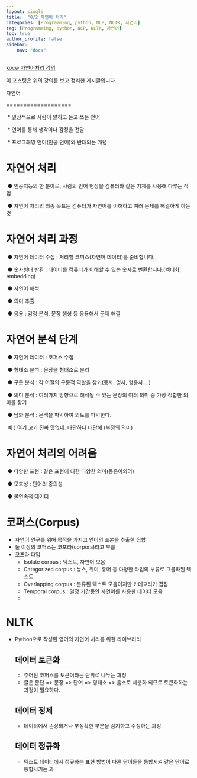 ```yaml
---
layout: single
title:  "8/2 자연어 처리"
categories: [Programming, python, NLP, NLTK, 자연어]
tag: [Programming, python, NLP, NLTK, 자연어]
toc: true
author_profile: false
sidebar:
    nav: "docs"
---
```


[kocw 자연어처리 강의](http://www.kocw.net/home/cview.do?cid=e10c735a0b712c7d)

이 포스팅은 위의 강의를 보고 정리한 게시글입니다.



자연어

===================

​	* 일상적으로 사람이 말하고 듣고 쓰는 언어

​	* 언어를 통해 생각이나 감정을 전달

​	* 프로그래밍 언어(인공 언어)와 반대되는 개념



# 자연어 처리

​	● 인공지능의 한 분야로, 사람의 언어 현상을 컴퓨터와 같은 기계를 사용해 다루는 작업

​	● 자연어 처리의 최종 목표는 컴퓨터가 자연어를 이해하고 여러 문제를 해결하게 하는 것



# 자연어 처리 과정

​	● 자연어 데이터 수집 : 처리할 코퍼스(자연어 데이터)를 준비합니다.

​	● 숫자형태 반환 : 데이터를 컴퓨터가 이해할 수 있는 숫자로 변환합니다.(벡터화, embedding)

​	● 자연어 해석

​	● 의미 추출

​	● 응용 : 감정 분석, 문장 생성 등 응용해서 문제 해결



# 자연어 분석 단계

​	● 자연어 데이터 : 코퍼스 수집

​	● 형태소 분석 : 문장을 형태소로 분리

​	● 구문 분석 : 각 어절의 구문적 역할을 찾기(동사, 명사, 형용사 ...)

​	● 의미 분석 : 여러가지 방향으로 해석될 수 있는 문장의 여러 의미 중 가장 적합한 의미를 찾기

​	● 담화 분석 : 문맥을 파악하여 의도를 파악한다.

​		예 ) 여기 고기 진짜 맛없네. 대단하다 대단해 (부정의 의미)



# 자연어 처리의 어려움

​	● 다양한 표현 : 같은 표현에 대한 다양한 의미(동음이의어)

​	● 모호성 : 단어의 중의성

​	● 불연속적 데이터



# 코퍼스(Corpus)

 * 자연어 연구를 위해 목적을 가지고 언어의 표본을 추출한 집합
 * 둘 이상의 코퍼스는 코포라(corpora)라고 부름
 * 코포라 타입
   - Isolate corpus : 텍스트, 자연어 모음
   - Categorized corpus : 뉴스, 취미, 유머 등 다양한 타입의 부류로 그룹화된 텍스트
   - Overlapping corpus : 분류된 텍스트 모음이지만 카테고리가 겹침
   - Temporal corpus : 일정 기간동안 자연어를 사용한 데이터 모음
   - 

# NLTK

 * Python으로 작성된 영어의 자연어 처리를 위한 라이브러리

   

   ## 데이터 토큰화

   - 주어진 코퍼스를 토큰이라는 단위로 나누는 과정
   - 글은 문단 => 문장 => 단어 => 형태소 => 음소로 세분화 되므로 토큰화하는 과정이 필요하다.

   ## 데이터 정제

   - 데이터에서 손상되거나 부정확한 부분을 감지하고 수정하는 과정

   ## 데이터 정규화

   - 텍스트 데이터에서 정규화는 표현 방법이 다른 단어들을 통합시켜 같은 단어로 통합시키는 과

		## 

